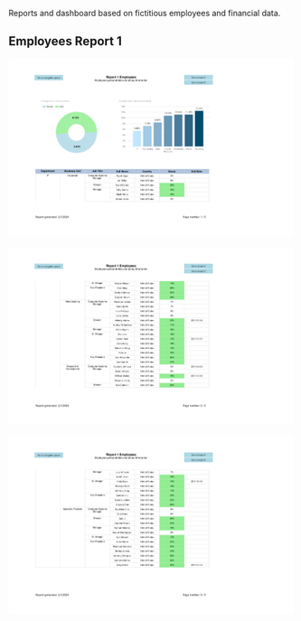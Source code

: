 Reports and dashboard based on fictitious employees and financial data.
## Employees Report 1
![Employees Report 1_1](https://github.com/KarolinaLewinska/SSRS-Report/blob/master/ReportsScreenshots/EmployeesReport1_1.jpg) <br><br>
![Employees Report 1_2](https://github.com/KarolinaLewinska/SSRS-Report/blob/master/ReportsScreenshots/EmployeesReport1_2.jpg) <br><br>
![Employees Report 1_3](https://github.com/KarolinaLewinska/SSRS-Report/blob/master/ReportsScreenshots/EmployeesReport1_3.jpg) <br><br>


